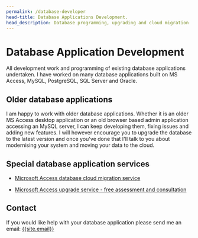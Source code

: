 ```yaml
---
permalink: /database-developer
head-title: Database Applications Development.
head_description: Database programming, upgrading and cloud migration
---
```


# <i class="fa fa-database icon-db" ></i> Database Application Development

All development work and programming of existing database applications undertaken.  I have worked on many database applications built on MS Access, MySQL, PostgreSQL, SQL Server and Oracle.

## Older database applications

I am happy to work with older database applications. Whether it is an older MS Access desktop application or an old browser based admin application accessing an MySQL server,  I can keep developing them, fixing issues and adding new features. I will however encourage you to upgrade the database to the latest version and once you've done that I'll talk to you about modernising your system and moving your data to the cloud.

## Special database application services

- [Microsoft Access database cloud migration service](/landing/ms-access-cloud)

- [Microsoft Access upgrade service - free assessment and consultation](/ms-access-upgrade)

## Contact

If you would like help with your database application please send me an email: [{{site.email}}](mailto:{{site.email}})

